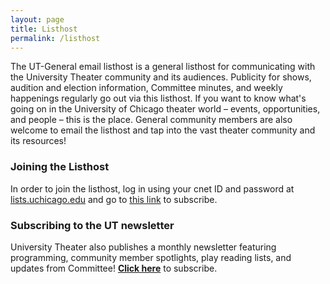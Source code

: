 ```yaml
---
layout: page
title: Listhost
permalink: /listhost
---
```


The UT-General email listhost is a general listhost for communicating with the University Theater community and its audiences. Publicity for shows, audition and election information, Committee minutes, and weekly happenings regularly go out via this listhost. If you want to know what's going on in the University of Chicago theater world – events, opportunities, and people – this is the place. General community members are also welcome to email the listhost and tap into the vast theater community and its resources!

### Joining the Listhost

In order to join the listhost, log in using your cnet ID and password at [lists.uchicago.edu](http://lists.uchicago.edu) and go to [this link](lists.uchicago.edu/web/subscribe/utheater-general) to subscribe. 

### Subscribing to the UT newsletter

University Theater also publishes a monthly newsletter featuring programming, community member spotlights, play reading lists, and updates from Committee! **[Click here](http://eepurl.com/hfi05f)** to subscribe.

